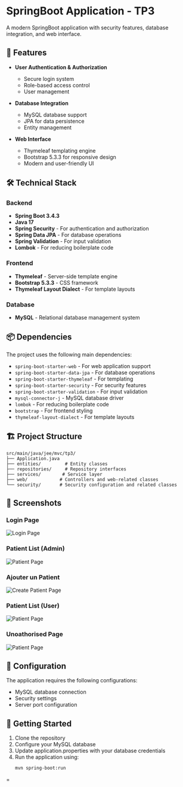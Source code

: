 # SpringBoot Application - TP3

A modern SpringBoot application with security features, database integration, and web interface.

## 🚀 Features

- **User Authentication & Authorization**
  - Secure login system
  - Role-based access control
  - User management

- **Database Integration**
  - MySQL database support
  - JPA for data persistence
  - Entity management

- **Web Interface**
  - Thymeleaf templating engine
  - Bootstrap 5.3.3 for responsive design
  - Modern and user-friendly UI

## 🛠️ Technical Stack

### Backend
- **Spring Boot 3.4.3**
- **Java 17**
- **Spring Security** - For authentication and authorization
- **Spring Data JPA** - For database operations
- **Spring Validation** - For input validation
- **Lombok** - For reducing boilerplate code

### Frontend
- **Thymeleaf** - Server-side template engine
- **Bootstrap 5.3.3** - CSS framework
- **Thymeleaf Layout Dialect** - For template layouts

### Database
- **MySQL** - Relational database management system

## 📦 Dependencies

The project uses the following main dependencies:
- `spring-boot-starter-web` - For web application support
- `spring-boot-starter-data-jpa` - For database operations
- `spring-boot-starter-thymeleaf` - For templating
- `spring-boot-starter-security` - For security features
- `spring-boot-starter-validation` - For input validation
- `mysql-connector-j` - MySQL database driver
- `lombok` - For reducing boilerplate code
- `bootstrap` - For frontend styling
- `thymeleaf-layout-dialect` - For template layouts

## 🏗️ Project Structure

```
src/main/java/jee/mvc/tp3/
├── Application.java
├── entities/         # Entity classes
├── repositories/     # Repository interfaces
├── services/        # Service layer
├── web/            # Controllers and web-related classes
└── security/       # Security configuration and related classes
```

## 📸 Screenshots

### Login Page
![Login Page](/src/main/resources/static/Login.png)

### Patient List (Admin)
![Patient Page](/src/main/resources/static/Patient%20-%20admin.png)

### Ajouter un Patient
![Create Patient Page](/src/main/resources/static/Add%20Patient.png)

### Patient List (User)
![Patient Page](/src/main/resources/static/Patient%20-%20User.png)

### Unoathorised Page
![Patient Page](/src/main/resources/static/403.png)


## 🔧 Configuration

The application requires the following configurations:
- MySQL database connection
- Security settings
- Server port configuration

## 🚀 Getting Started

1. Clone the repository
2. Configure your MySQL database
3. Update application.properties with your database credentials
4. Run the application using:
   ```bash
   mvn spring-boot:run
   ```
=